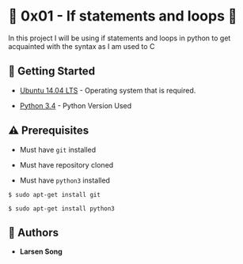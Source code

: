 # :shell: 0x01 - If statements and loops :shell:

In this project I will be using if statements and loops in python to get acquainted with the syntax as I am used to C

## :running: Getting Started

* [Ubuntu 14.04 LTS](http://releases.ubuntu.com/14.04/) - Operating system that is  required.

* [Python 3.4](https://www.python.org/download/releases/3.4.0/) - Python Version Used

## :warning: Prerequisites

* Must have `git` installed

* Must have repository cloned

* Must have `python3` installed

```
$ sudo apt-get install git
```

```
$ sudo apt-get install python3

```
## :blue_book: Authors
* **Larsen Song**
